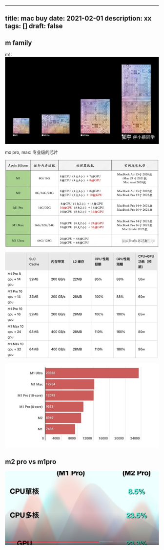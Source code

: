 
---

title: mac  buy
date: 2021-02-01
description: xx
tags: []
draft: false
---

## m family

m1:
![DIJh8y](https://raw.githubusercontent.com/atony2099/imgs/master/uPic/DIJh8y.jpg)

mx pro, max: 专业级的芯片

![2qoyDC](https://raw.githubusercontent.com/atony2099/imgs/master/uPic/2qoyDC.jpg)

![KyxncI](https://raw.githubusercontent.com/atony2099/imgs/master/uPic/KyxncI.png)

![9NtPwl](https://raw.githubusercontent.com/atony2099/imgs/master/uPic/9NtPwl.jpg)

## m2 pro vs m1pro

![aTDgj4](https://raw.githubusercontent.com/atony2099/imgs/master/uPic/aTDgj4.png)
